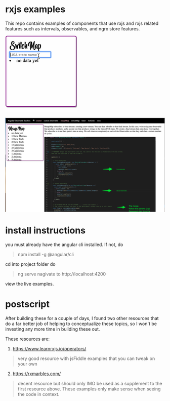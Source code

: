# rxjs examples 

This repo contains examples of components that use rxjs and rxjs related features such as intervals, observables, and ngrx store features. 



![](/src/assets/switchMap.gif)

![](mainScreenShot.png)

# install instructions


you must already have the angular cli installed. If not, do 
> npm install -g @angular/cli


cd into project folder
do 
> ng serve
nagivate to http://localhost:4200

view the live examples. 


# postscript


After building these for a couple of days, I found two other resources that do a far better job of helping to conceptualize these topics, so I won't be investing any more time in building these out. 

These resources are: 

1. https://www.learnrxjs.io/operators/

> very good resource with jsFiddle examples that you can tweak on your own 


2. https://rxmarbles.com/

> decent resource but should only IMO be used as a supplement to the first resource above. These examples only make sense when seeing the code in context. 

 